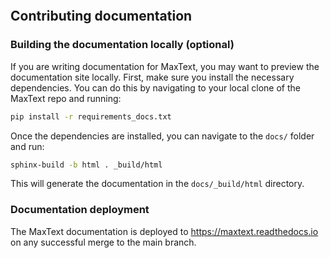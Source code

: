 ```{include} ../CONTRIBUTING.md
```

## Contributing documentation

### Building the documentation locally (optional)

If you are writing documentation for MaxText, you may want to preview the documentation site locally. First, make sure you install the necessary dependencies. You can do this by navigating to your local clone of the MaxText repo and running:
```bash
pip install -r requirements_docs.txt
```

Once the dependencies are installed, you can navigate to the `docs/` folder and run:

```bash
sphinx-build -b html . _build/html
```

This will generate the documentation in the `docs/_build/html` directory.

### Documentation deployment

The MaxText documentation is deployed to https://maxtext.readthedocs.io on any successful merge to the main branch.
